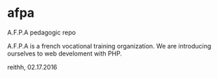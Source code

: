 # afpa
A.F.P.A pedagogic repo

A.F.P.A is a french vocational training organization.
We are introducing ourselves to web develoment with PHP.

reithh, 02.17.2016
